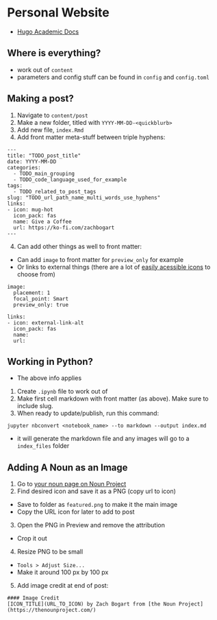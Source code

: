 # Personal Website

- [Hugo Academic Docs](https://sourcethemes.com/academic/docs/)

## Where is everything?
- work out of `content`
- parameters and config stuff can be found in `config` and `config.toml`

## Making a post?
1. Navigate to `content/post`
1. Make a new folder, titled with `YYYY-MM-DD-<quickblurb>`
2. Add new file, `index.Rmd`
3. Add front matter meta-stuff between triple hyphens:

```
---
title: "TODO_post_title"  
date: YYYY-MM-DD  
categories:  
  - TODO_main_grouping  
  - TODO_code_language_used_for_example  
tags:  
  - TODO_related_to_post_tags  
slug: "TODO_url_path_name_multi_words_use_hyphens"  
links:
- icon: mug-hot
  icon_pack: fas
  name: Give a Coffee
  url: https://ko-fi.com/zachbogart
---
```

4. Can add other things as well to front matter:
- Can add `image` to front matter for `preview_only` for example
- Or links to external things (there are a lot of [easily acessible icons](https://sourcethemes.com/academic/docs/page-builder/#icons) to choose from)

```
image:
  placement: 1
  focal_point: Smart
  preview_only: true

links:
- icon: external-link-alt
  icon_pack: fas
  name: 
  url: 
```

## Working in Python?
- The above info applies
1. Create `.ipynb` file to work out of
2. Make first cell markdown with front matter (as above). Make sure to include slug.
3. When ready to update/publish, run this command:

```
jupyter nbconvert <notebook_name> --to markdown --output index.md
```

- it will generate the markdown file and any images will go to a `index_files` folder

## Adding A Noun as an Image
1. Go to [your noun page on Noun Project](https://thenounproject.com/zachbogart/)
2. Find desired icon and save it as a PNG (copy url to icon)
  - Save to folder as `featured.png` to make it the main image
  - Copy the URL icon for later to add to post
3. Open the PNG in Preview and remove the attribution
  - Crop it out 
4. Resize PNG to be small
  - `Tools > Adjust Size...`
  - Make it around 100 px by 100 px
5. Add image credit at end of post:

```
#### Image Credit
[ICON_TITLE](URL_TO_ICON) by Zach Bogart from [the Noun Project](https://thenounproject.com/) 
```
  
  
  
  